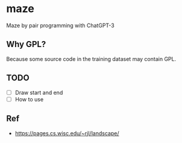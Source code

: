 # maze
Maze by pair programming with ChatGPT-3

## Why GPL?
Because some source code in the training dataset may contain GPL.

## TODO
- [ ] Draw start and end
- [ ] How to use

## Ref
- https://pages.cs.wisc.edu/~rjl/landscape/
